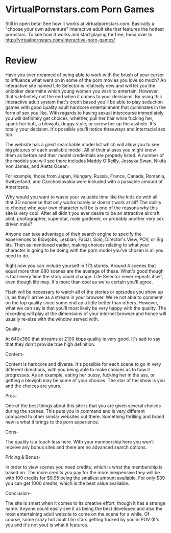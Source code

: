 VirtualPornstars.com Porn Games
================

Still in open beta! See how it works at virtualpornstars.com. Basically a "choose your own adventure" interactive adult site that features the hottest pornstars. To see how it works and start playing for free, head over to http://virtualpornstars.com/interactive-porn-games/

Review
================

Have you ever dreamed of being able to work with the brush of your cursor to influence what went on in some of the porn movies you love so much? An interactive site named Life Selector is relatively new and will let you the onlooker determine which young women you wish to entertain. However, that's definitely not the end when it comes to your decisions. By using this interactive adult system that's credit based you'll be able to play seduction games with good quality adult hardcore entertainment that culminates in the form of sex you like. With regards to having sexual intercourse immediately you will definitely get choices, whether, pull her hair while fucking her, spank her butt, a blowjob, doggy style, or screw her up the asshole. It's totally your decision. It's possible you'll notice threeways and interracial sex too.

The website has a great searchable model list which will allow you to see big pictures of each available model. All of their aliases you might know them as before and their model credentials are properly listed. A number of the models you will see there includes Maddy O'Reilly, Jessyka Swan, Nikita Von James, and Aletta Ocean. 

For example, those from Japan, Hungary, Russia, France, Canada, Romania, Switzerland, and Czechoslovakia were included with a passable amount of Americans.

Why would you want to waste your valuable time like the kids do with all that 3D nonsense that only works barely or doesn't work at all? The ability to choose who your own character will be is one of the reasons why this site is very cool. After all didn't you ever desire to be an attractive aircraft pilot, photographer, superstar, male gardener, or probably another very sex driven male?

Anyone can take advantage of their search engine to specify the experiences to Blowjobs, Lesbian, Facial, Solo, Director's View, POV, or Big tits. Then as mentioned earlier, making choices relating to what your character is going to be doing with the porn model you've chosen is all you need to do.

Right now you can include yourself in 173 stories. Around 4 scenes that equal more than 680 scenes are the average of these. What's good though is that every time the story could change. Life Selector never repeats itself, even though life may. It's more than cool as we're certain you'll agree.

Flash will be necessary to watch all of the stories or episodes you show up in, as they'll arrive as a stream in your browser. We're not able to comment on the top quality since some end up a little better than others. However, what we can say is that you'll most likely be very happy with the quality. The recording will play at the dimensions of your internet browser and hence will usually re-size with the window served with.

Quality-

At 640x360 that streams at 2100 kbps quality is very good. It's sad to say that they don't provide true high definition.

Content-

Content is hardcore and diverse. It's possible for each scene to go in very different directions, with you being able to make choices as to how it progresses. As an example, eating her pussy, fucking her in the ass, or getting a blowjob may be some of your choices. The star of the show is you and the choices are yours.

Pros-

One of the best things about this site is that you are given several choices during the scenes. This puts you in command and is very different compared to other similar websites out there. Something thrilling and brand new is what it brings to the porn experience.

Cons-

The quality is a touch less here. With your membership here you won't receive any bonus sites and there are no advanced search options.

Pricing & Bonus-

In order to view scenes you need credits, which is what the membership is based on. The more credits you pay for the more inexpensive they will be with 100 credits for $9.95 being the smallest amount available. For only $39 you can get 1000 credits, which is the best value available.

Conclusion-

The site is smart when it comes to its creative effort, though it has a strange name. Anyone could easily see it as being the best developed and also the most entertaining adult website to come on the scene for a while. Of course, some crazy hot adult film stars getting fucked by you in POV (It's you and it's not you) is what it features.
